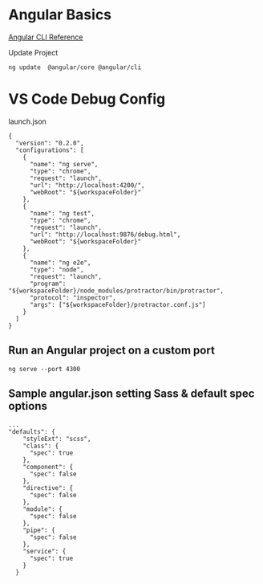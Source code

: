 # Angular Basics

[Angular CLI Reference](https://angular.io/cli)

Update Project

```autong
ng update  @angular/core @angular/cli
```

# VS Code Debug Config

launch.json

```
{
  "version": "0.2.0",
  "configurations": [
    {
      "name": "ng serve",
      "type": "chrome",
      "request": "launch",
      "url": "http://localhost:4200/",
      "webRoot": "${workspaceFolder}"
    },
    {
      "name": "ng test",
      "type": "chrome",
      "request": "launch",
      "url": "http://localhost:9876/debug.html",
      "webRoot": "${workspaceFolder}"
    },
    {
      "name": "ng e2e",
      "type": "node",
      "request": "launch",
      "program": "${workspaceFolder}/node_modules/protractor/bin/protractor",
      "protocol": "inspector",
      "args": ["${workspaceFolder}/protractor.conf.js"]
    }
  ]
}
```

## Run an Angular project on a custom port

```
ng serve --port 4300
```

## Sample angular.json setting Sass & default spec options

```
...
"defaults": {
    "styleExt": "scss",
    "class": {
      "spec": true
    },
    "component": {
      "spec": false
    },
    "directive": {
      "spec": false
    },
    "module": {
      "spec": false
    },
    "pipe": {
      "spec": false
    },
    "service": {
      "spec": true
    }
  }
```
